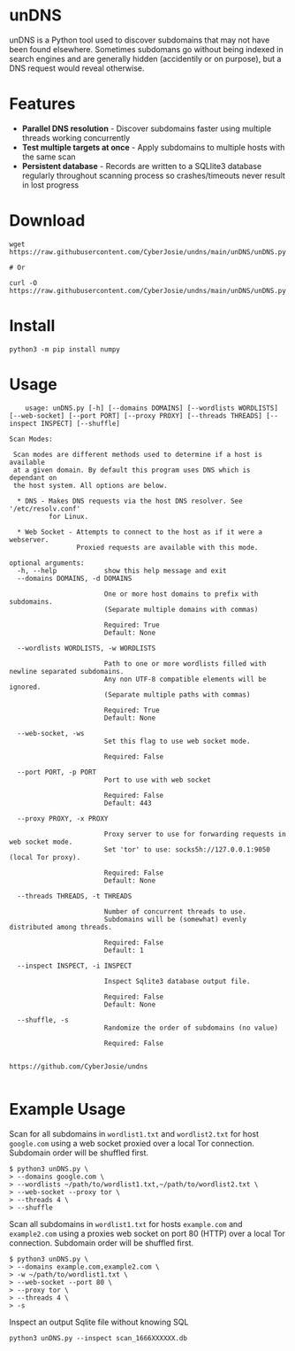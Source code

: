 # unDNS

unDNS is a Python tool used to discover subdomains that may not have been found elsewhere. Sometimes subdomans go without being indexed in search engines and are generally hidden (accidentily or on purpose), but a DNS request would reveal otherwise.

# Features
* **Parallel DNS resolution** - Discover subdomains faster using multiple threads working concurrently
* **Test multiple targets at once** - Apply subdomains to multiple hosts with the same scan
* **Persistent database** - Records are written to a SQLlite3 database regularly throughout scanning process so crashes/timeouts never result in lost progress

# Download
```
wget https://raw.githubusercontent.com/CyberJosie/undns/main/unDNS/unDNS.py

# Or

curl -O https://raw.githubusercontent.com/CyberJosie/undns/main/unDNS/unDNS.py
```

# Install
```
python3 -m pip install numpy
```

# Usage
```
    usage: unDNS.py [-h] [--domains DOMAINS] [--wordlists WORDLISTS] [--web-socket] [--port PORT] [--proxy PROXY] [--threads THREADS] [--inspect INSPECT] [--shuffle]

Scan Modes:

 Scan modes are different methods used to determine if a host is available
 at a given domain. By default this program uses DNS which is dependant on
 the host system. All options are below.

  * DNS - Makes DNS requests via the host DNS resolver. See '/etc/resolv.conf' 
          for Linux.

  * Web Socket - Attempts to connect to the host as if it were a webserver. 
                 Proxied requests are available with this mode.

optional arguments:
  -h, --help            show this help message and exit
  --domains DOMAINS, -d DOMAINS
                        
                        One or more host domains to prefix with subdomains.
                        (Separate multiple domains with commas)
                        
                        Required: True
                        Default: None
                        
  --wordlists WORDLISTS, -w WORDLISTS
                        
                        Path to one or more wordlists filled with newline separated subdomains. 
                        Any non UTF-8 compatible elements will be ignored.
                        (Separate multiple paths with commas)
                        
                        Required: True
                        Default: None
                        
  --web-socket, -ws     
                        Set this flag to use web socket mode.
                        
                        Required: False
                        
  --port PORT, -p PORT  
                        Port to use with web socket
                        
                        Required: False
                        Default: 443
                        
  --proxy PROXY, -x PROXY
                        
                        Proxy server to use for forwarding requests in web socket mode.
                        Set 'tor' to use: socks5h://127.0.0.1:9050 (local Tor proxy).
                        
                        Required: False
                        Default: None
                        
  --threads THREADS, -t THREADS
                        
                        Number of concurrent threads to use.
                        Subdomains will be (somewhat) evenly distributed among threads.
                        
                        Required: False
                        Default: 1
                        
  --inspect INSPECT, -i INSPECT
                        
                        Inspect Sqlite3 database output file.
                        
                        Required: False
                        Default: None
                        
  --shuffle, -s         
                        Randomize the order of subdomains (no value)
                        
                        Required: False
                        

https://github.com/CyberJosie/undns


```

# Example Usage

Scan for all subdomains in `wordlist1.txt` and `wordlist2.txt` for host `google.com` using a web socket proxied over a local Tor connection. Subdomain order will be shuffled first.
```
$ python3 unDNS.py \
> --domains google.com \
> --wordlists ~/path/to/wordlist1.txt,~/path/to/wordlist2.txt \
> --web-socket --proxy tor \
> --threads 4 \
> --shuffle
```

Scan all subdomains in `wordlist1.txt` for hosts `example.com` and `example2.com` using a proxies web socket on port 80 (HTTP) over a local Tor connection. Subdomain order will be shuffled first.
```
$ python3 unDNS.py \
> --domains example.com,example2.com \
> -w ~/path/to/wordlist1.txt \
> --web-socket --port 80 \
> --proxy tor \
> --threads 4 \
> -s
```

Inspect an output Sqlite file without knowing SQL
```
python3 unDNS.py --inspect scan_1666XXXXXX.db
```
